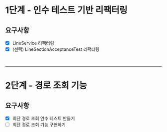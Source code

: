 # 1단계 - 인수 테스트 기반 리팩터링

## 요구사항
- [x] LineService 리팩터링
- [x] (선택) LineSectionAcceptanceTest 리팩터링

<br/>
<hr/>

# 2단계 - 경로 조회 기능
## 요구사항
- [x] 최단 경로 조회 인수 테스트 만들기 
- [ ] 최단 경로 조회 기능 구현하기